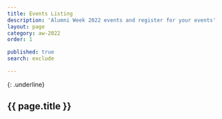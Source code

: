 ```yaml
---
title: Events Listing
description: 'Alumni Week 2022 events and register for your events'
layout: page
category: aw-2022
order: 1

published: true
search: exclude

---
```

{: .underline}
## {{ page.title }}
